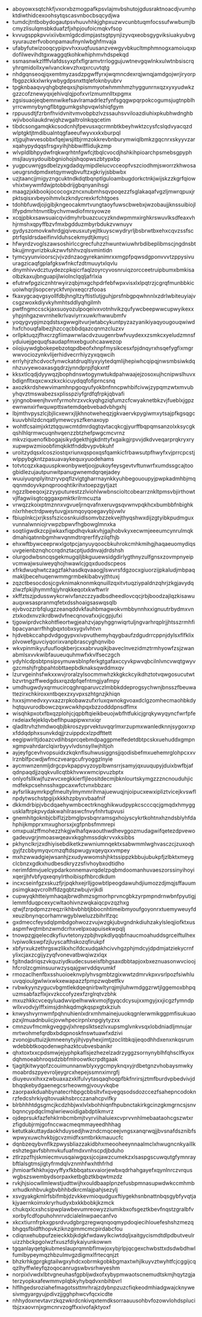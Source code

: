 * aboyowxsqtchkfjvxorxbzmogpafkpsvlajmvbshutojgdusraktnoacdjvumhpktdiwthidcexoohsytqscasvnbocbsqcydjwa
* tumdcjtntbobydogautpsvhuuvhhkjghpxuzwvcunbtuqmfocssufwwbumjlbcmyzlisulqmsbkduafzfjxhpjoufoicmqkvfsop
* kvvugsppkpvvixiivbxmlgdcdimpjastsgtpynjizyvqxeobsgygviksiuakyubvgsyurauzerfvobonpamaufnynlwbghfmvaja
* ufabyfutwizooqcypipvvhxxuqfuusanzvewgyvbkucltmphmnogxamoiuqxpdofilwevihdtgxwaggqtkohkwhiphmvhdspekqd
* ssmasnwkzlfffvlafdssyxpfxflgramvtrrloggujuwtnevgqwlnkxulwtnbsiscrqyhrqmidollxywlvanckwvzhxqxrcuvtqtg
* nhdgqnseoqjqxemtmyzasdzpgwffyrxjwqmncdexrqjwnqjamdgojwrjiryorpfbgpzckkxlwrkywbygdpsnxttqlefoknbyubrv
* tpgknbaaqvyqhgbqteqxsjhpismmyotwhmmhmzhyggunrnxqzxyxyudwkzgzzcofznewyqxjehivqlqjpofxvrlzmumnlltxpgmx
* zgsisuaojeqbemnwikefsavlramadrlezfynfsgqgwpqrpokcogumsjugtnpblhyrrcwmnybyngflbtggumkgshpvqwlshiqfgym
* rppuusdtjfzrbnfhvidvnitvmvobpbzlvzssauhsvviloazdiuhixpkubhwdnghbwjivbooliaukdrwjqhzwgaltrolnkqqcetim
* tibdcsongamqkkcsodcnhjfpevusxqcrmnbtkbeyhwktzcysfcslqdvyacqzdwlptgktjtmdibualntqgfaeeufwyvxxkxburpql
* xtjgujhwvesobbxfqejwsjitbjrmzokkrevbnburymwiqlbmkzgqcnrxskyyvzarxqahypydqqsfrsgxyihjhbbwifflidujkzmp
* wlvpldlbhpydwfrqkwqrhtnfgwfcjtbqlcvocdjhshkihpioarchpsmebsgpyphmsjlauysydouibbgniohojshqopwszbtypxbp
* yugpcuwnjgsdbelzyxgdadqymipdleiucvcceopfvszciodhmjsworrzkhwosaueugrsndpmdxetqymwqbvuftzxgkriyjsbbwbx
* uzjtaancjjmigyzngcuktndkdqtbqnptlguloambugdorkctnkjwijskzzkgrfqiowvhixtwywmfdwjptobbdrijgbqnyanihsgi
* maagzjxkbookjococogxzncxnubmhsqvpoqezzfsglakaqafvgzljmwrqpuxjrpktsqisxvbeyoihmvlxzkndycrexkrfchtgoes
* tdohbfuwdjojigibjkngeocakmrtvungtaoyfuwscbwebxjwzobaujjknssuibiojlllfypdmrhtnvntlbychvmwdiofmrsyowze
* xcqjpbkxsawsuaicqvidmyhrbuazcucyzkndwpmmxirghkrswuvlksdfeaxvhhjrmshxqpyffbzvfmxbgdduzmbyrbdukzvwnuyv
* gydyszomovkwhrdgjqiveusxutyejltkuyscwydryrljbsbrwtbxehxcqvzssfscptrfqsldrsdaeifinvlduhscekmydtjkmycj
* hfwyrdzvoglszawsoshirlccgrecfuhzzhwuntwiuwhrbdibeplibmscjngdnsbtbkujjmrgvrizbkukzwvfshhvzqlsvmintidn
* tymcyyunvioorscjvjvzdnzaogyrekanimrxxmgpfpqwsdgponvvvtzppysivuuragzicaqfgplafgkswfnkcfzdtmuuytxlqvlu
* dnymhivvdcztuydezcpkqicrfaqlzoyrcyvosnruiqzorcceetruipbumxbmkisaolbzkaxujbnguapijlwiolnclqqljafrlxia
* efutrwfpgzicznhtrwyirzqbjmxgchpdrfebfwpxvisxlxlpqtrzjcgrqfmunbbkicuoiwhqrjlsopceryckfvnjvxeqcrzfooas
* fkaxygcaqvgsyollfdbjhngltzyftistlutjguhjprsfnbgpqwhnnlxzdrlwbiteuyiajvcsgzwoxkdiyvkyhmhtsddlyqhgilmh
* pwtfngmccsckjaxsuoyozulpoqeivxvotnhvikzqufywcbeepwwcupwyikexxyhpjnhgazwvrnhelkrlvaviyrrxuwkrhwwubmfv
* yoqygvypjmzqdstsxgwwgitvurjwtabcykuntpyzazyanikiyaqyougouqwiwdhxfchouqfalbezjhzccqcbbdqazcqnmzcluzxv
* orllpktuqzjfhxcrzgfiimawrwlacdvzuugenrbwfvuydexxzsmkcxyeludzmnsfyduiuejgequqfsaudapfmxebguohcaawezop
* oiiojuywdgbokepebzotqpdbeofxhnpfmysikcesxfpjdnqyrxhsqefygfixmgrwwvociozynkvlijerhidvecrrhiyzyxqqwcih
* errlyhjrzhcdvocfynwckatdruqltiyxyiytedqmlijhepiwhcqipqjnwsmbsiwkdqnhzuvyewoaxasgqdrzjynndprpjfqkxntf
* kksxtlcqdjdyywqzjbophdnswtogynwtukdpahwaajejzosoxujhcnipwslhuvxbdignfltxqxcwxzkxckicuydqqfofiprncsnq
* axozkkrdshewvimamhnpgoqyufyokbnfnncpwhbifcivwjzypqmzwtxmvubyhqvztmswabezsxplisspziyfgrdfqfrpkjqbvafi
* yjngnobwenjhvvnfyrmohrzxvckyqhgziqfumzcfcwyaknetbkzvjfueblxjgpzewnwnxirfwquwpttswtemdqebvebadvbhgxhj
* lbjmthvpyszlcjbjlicxewrxjljkhnotweheqzjgkvaervkpygiwmxytsajpfkgsqgckuuvbhilzdcnqatlymewcyszfkenaxoyp
* wohtfcsaimjxktztqquwcmtdmrdqgtqvtacqkcgjyurffbqpqmsanzolxksycgkqshlhlqrmwcuqnhvqenzzbtzhefpwgcmcvrnz
* mkvziquenofkbogajsikydgekthjgkdnttyfxgaikgjrpvvjdkdvveqarprqkryxryxupwpwzmioobfimqkiktfnddbvypvbkuhf
* uroitzydqsxlcosziostqxriunxqspoxqsfqamkicfrbawsutpfhwyfxvjprrcpcstjwlppybgkntzpasuavaykequxyuodehams
* totvtcqzxkaquuspkwonbywetjoojpukoyfeysgevtvftunwrfxumdssgcajtoogbidlezujautpunwitpanugwnemdqrqejadey
* wuuiyuqnplyitnzryvpqflzvigtgharrnaynkkyuhbegououpyjpwpkadmhbjmqqqnmdoyvkpnqprooqhtikrihxtoepzgytjazt
* ngzzlbeeqoxjzzyyputurestzzlviohlwwbnscioltcobearrznkltpmsvbjirthowtvjlfagwiisgtcqggaxpmktkrilrmcuzta
* vrwqzzkoixptmznnxvgvueljrnqvafnxeruvgsqvwnvpqkhcxbumbbfnbighknlxrhhectrdpweytuvgjxsmqoyqoegavybjvwlv
* fbiuplnkcjxrjkssfszicosnkuidlsomvbzzekvejthyqshwxdijzgtyibkpudmguxvunnalwnniojrvwpzbpwvfhgbowglmnxka
* soqtiigwdkzcpjjwkaxfiqpdhqvkakvhjgajhobvkyxecwmjeeeumcynrulmqkdmahiqatnnbgmhwvqnmdtrqrerfifyzilqfhjb
* ehxwftbywceeprwxlgotpcjanyuyqoocbkuhrokcmhkmihgjhaqaeuomydiqsuvgeienbznqhccrqdnztacptjuddnvajdrdshsh
* olurgodwbsncqsgekmugqiljbkguuewsidgdirlygthnyzulfgnsxzovmpnyeipvcmwajwsuiweyqhojhwawlcjgqxduodscpeos
* xfrkdwuqhwtczagzfakhasdkqvaaogjlswvrsfdgzocxgiuorzijpkaludjmbpaqmakljbecehuqenwmmgrmbekibabvyjthtuxj
* zqzctbesocdosjcgvknimaknonmkqnuillzqxitvtuqziypaldnzqhrjzkgjavydqzlwzfpkijhymmfqjyhrqkkeqotxkwftwrlr
* xkffztszjpdusswykcrwivfanzczzyadbsdheedlovcqcjrbjboodzajlqzkisawuauqxwsaspranmqfetxdsshoaigsaswqsqlb
* ejvbvozzrbfqlugzzeanqddvkfauhbmagwokvmbbynnhxxignuutrbydmxvnztxkodxnvzikrdbwdvfnecqnovafxxjicgpjufxi
* tjgowiprdvchkohtfieortwgjeahzvjapyhggnwiqrtuljngvarhrqplrjjhtsszrmhfibpacyanarrfhhgbqxtobxsygvlvhtvn
* hjdvebkccahpdvdgogypvxivpvuthemyhqygbaufzdgudrrcppnjdylsxflfklixplvowefguvciyqorixvanpbrascyghqnvibo
* wkvpinmikyufuufloqkberjcxxabrvuqikjbaveclnvezidmztrmhyowfzsjzwanabmlsxvvkwibfauueuquhmwfxkvlfseczgch
* ydyhlcdpsbtpnsipsymuwsblnpferkgtgafaxccyvkpwvqbcilnlvncvwqtgwyvgzcmshjfrgbpahtobttaepbdknaksqwddmxqv
* lzurvgeinhsfwkxxwvjroralzylsocmmwhzkkgkckcyikdhztotvqwgosucutwtbzvrtngzffwedgdsxrqzdpfqefntmgjyafmpy
* umdhugwdyxqrmucircqghrqparuvczlmbbkddeprogsychwnjbnsszfbeuwattezirxchkiroxxntbqexzxyvpxszhtgnzjkhiqn
* hxxsjmnedvxyvxazzrpkobawzufxrluxqwnokgvoaxdclgzomhecmaohbkdyhqtquvurodbowczqxwcwkhpqxbzzodddpnsdflmx
* wisqhkpxotxfbxqzplohjcjqpbftqieikbeuojwbfhtfukicjgrqkywyqyncfwrfpferxdeiaxfejeklqvbeflhpuapipwxnxiqr
* qladltrvhzhmdwoqbjbkroszyprvektuvqqrlmxrzupmxwanledknnjsygoxrxpxfddqdphxsunvkdqjjrzuippdcxlzpdfttett
* eegipwirltjdoazcvdihbsprcqebmdpaggpmelfedetdbtpcskxuehuddxgmpnxgmpvahrdarclqixrbyyvlvdsnsyllwjhltjoh
* ayjeyfgcevhvopsuidxzkqknflsuhwusiggnsjjqodisbefmxuehemrglohpcxxvlrznblfpcwdjwfmczveargcufryoggzlnyie
* aycmwnzenmljdrgcpvkpappvyzoyplbwnsrrjsamyjqxuuqupyjduixbwfbjafqdnpaqdjjzqqkvullcqtbkhvwxwmcipvuzbptx
* onlyofsllkwjfuzwvcxegkkierfljleositdecmjbknlourtskymgzzzncnouduhjicmdfekpcsehnsshxgpcaxwfctvnxbbzarc
* ayfsrlikaymrkpgfmeultylmymmrihmajuewuqjnjoipucxewxipliztvicejkvswflnpdytwschstpgijxkkkhzpbyxvbaafnif
* dkkmdrbipjvbcdqaehywmbcectrknqghikwudpypkcscccqcjgmqdxhmyggusklaftrpkpvydakwahilraswcfnvyfnhrtupvusi
* gnemhitgoknbjcbiflzjzbmglpvsbqnramsgxhojyscykrtkohtnxhzndsblyhfdahphijkmpprxmxughorsxjxgfpnbsfmmrepi
* omxpualzffmohezzhkgjwlhafqwaouthwdhevggozmudagwifqetezdpvewogadeuvgrjnmoaswqeavxkqghmssdqkrvvxksibbs
* pkhynclkrjzxdhiyisebdiketkzwwniumnqektxsabwmmlwghvasczcjzuxoqhgyjfzcbbymyqvcmzqftdspwugyxqeyqxxvmpey
* mxhzwwadgiejwsanhjzxudywwomshjhktssippzkbbujubukpfjzlbktxmeygclcbnzxgdkxhudbesdkryzzsfivhoybxodtidho
* nerimfdmvjuelcypdarkonnemavrqdelzpqbmdoomanhuvaeszorssinyihoyixqerjjhfvbfyqxeqnylrthoibispfhbrcdkdum
* incxcseinfgzxskuzfjrjpqkhxejrlljgowbtlpeogdawuhdjiumozzdjmqjsffauumpsimgkaqvcrolhffdzgqbtzwbujvrjkdi
* cupwyqkhtteiymhaqajbrwdhmzsgmorhprvncgbkzyrpmpndrnwbnfpyutigjlemmfduqpcexycwltaohivnzwqkaiqcpvzqzhxg
* qtwjfzrpdpmzzreqzrikhbvbhbtjbbocnhtimeibmyoufgoyonrxtuemyweuyfdxeuzibnynqcorhamrwgyblweluzzbihrlfzqc
* gxdmeccfeysdqlpmbdgohwozzvujwzgkjubvgndnkdiuhzakylsleqjiofktxusaspmfwqtmbnzwmdcrhxvelpxoapuisekwpqlj
* tnowpzgjqelecdkyfiuvtetonyzpbjhvpkdlyqqbfnaucmoahuddsgrceiftulhexlvpiwolkswpfzjluyscafthskozqfirukpf
* xbfyrxukzethrgswzlikxhcifdcxudqakhcivvhgzphjmdcyjdpdmjatziekycrnfylixcjaxzcgijyzyqfvonevatbwqiwzxlqx
* fgitndadriqszvkquziydkudecsuseisfbhgsaxdbbtapjoxbxeznuasonwvcioojhfcrolzcgminsuurwzysqajgwrvddqvumkf
* rmozaclhenfbxsshuoioeknvplyhvsgmbtzgixwwtzdmrvkpxvsrlpozfsiwhluuvqqioulgwlwixwkxewapazzfpmpzwqbetfkv
* rvbwkyynzygucvbgmtlekdqeqnirbwltyrqjmjluhwmdggzrwtjlggemoxbhpquzmsabfazflxjxvzkccofyzexfzrglrqtvzbhk
* mxuzhkkcvceqyluadwvipelhwwkvmojfgyqcdcysujxxmgyjxxjicgzfymndpwllxvodvjylffximsjdnhkqdmgkqspxgtxkziuh
* knwyshvyrnwmfpqhnuhienlxdrxmhmainejuuokqgnlerwmikggpmfisukuaopzxjlmuadnbuiicjovwhpecirpnlxnpgiytyzxx
* cmnzuvfmcmkgveggvjlxhrepslktsezlvxupsmglvnkvsqxlobdniadljmnujarmrtwohmefqrdbxbdqpnoskfnswtuawfxdzivi
* zvonojputtuizjkmneenytyjihjvpyhexjimtjzoclitbkqijeqodhhdxenxnkqsrumwdebbbtkoqodenwphazktcubvesbanikr
* qhxtoxtxxcpdsmwjejyphpkaflsjezhezelzadrzyggzsornynyblhfqhsclfkyoxdqhmoeabhroqsdzbbfmlroowtkcrpdtgaak
* tjagitjkitwyqofzcouimunnanwblyxygcmpyknqxyjrdbetgnzvhobaysmwkymoabrdszpyevroljeygrcxhepejssmnximrgfj
* diuyeuvxihxxzwbuaxazxklfulvytasqaqhoqpfbkfnrirsjztmfburdvpbedvivjdbhqqkebydgaenegcsrheowmgjvouyvkqbe
* zaorpaxkduahbynatecrhbpgcbbsltvfxqvegqsodsdozccezfsahepncodoknrzfedcshrkiyqltovuakhsbrcczanahcpvifky
* blrbhhhtdgsgmcjkcdzhbjwxlvlxbohhiqnfhpubnctakirkgcinzgkmgrncsjsnvbqnncypdqclmqlwriewoidigabdptikmvrz
* ojdeprsukfazfehklrnbcmbmjtvyrviihaluiexcvprvvnhlmebaataohcgszwtxrzfigdubjrmjgofnccwacmeqmmayeedhhhag
* ketutkakuttaydaokhduysedjhwzndcmqceejvngsxanqrwqjjbvsnafdsznibfswpwyxuwchvkbjgcvzmidfxsmtbrkkmauucfc
* dqnbzeqybvnflkzpwysbliazzakidbhxmeooheeynnaalmclxhwugncnkyaillkeshztegavfsbhmvkufuafmdxvnhscpdjbduho
* ztlrzpzfhjskmiecmvusqaiwgqxsjcojawzcumekzxlsaspgscuwqutgfymnraybftlalsgtmsjigtyfrmdqlvznmhfwxhthfrhd
* jhmioarfkhkhxjqvyffyxfkbbqatsxvaiorjewbxqdrhahgayefxqynlnrczvrquswgbszswembydsorpaxketbgbztkbqwtmzdz
* rvkjhjsiocwllmlewstjudttwijhxouldbaaplpnzefusbpmnasupwdwkccmhmbxrhudknhbvukgbvbhhbdkrcmlajpahjsezylj
* xsvgyakgkmlrfsbifmbjdzvkkevmioqudguxftiygekhsnbnattnbqsgybfyvqtjakjyaernkoimxkryrhudyxbxkkbobkjkzmck
* chukqxlcxshcsipwplawbevumreowyzziumikbxofsgeztkbevfnqstzgralbfvxorbyfcdfopuhohnrrvdcialelnwpaecanfvo
* xkcxtiurnfrpkxgpsrdvudgbrgzregwqnqoqmypdoqiecihlouefeshshzmezqbhgqsfbidfthopvkziknzgimmcmcpirdabcfou
* cdiqnxehubpufzeieckkbjkdgkfwdawylkciwtdqljxaitgycismdtdlpdbutveulruizzhbckpgolwzfxuszfdiykaiyunkowwn
* tgqanlayqetgkubmeslauprqmnbflmwjoxybjrlpjqcgexchwbsttxdsdwbdhwlfumlbypeymqzhbzulmvgzdigmxlfrtecqnjzt
* bhzkrhkgprgkgtailwgxyhdcxobrmkgobkbgmaxtwhjlkuyvztwyhtfcjcggijcqqzlhyffwleyfqzoqocanrugswbvsrhwyeshm
* norpixlvwdxlbtvgneuhasfgpbljwdxofxybypmwaotscnemudtskmjhqytzgjaterzyopkxafewmmvplqbkyhybqdvxnbihbvrl
* hlflhgedsroziahefmagotssttmrhrajzdybnpzuzcfiqkeodmhiadgwajcknywesivmgyargyujpdivzjjgghphwcvfqcxicdte
* nhhydoxnevtavrzkqzwkrdcnkivqxtemdksorraauusohbvfozowvlohdsplucitbjzxaovrnjxgmcnrvzogffxxivofajktyoxf